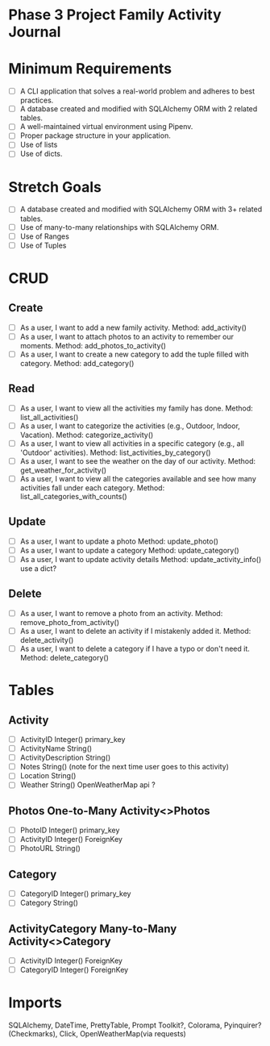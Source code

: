 # Phase 3 Project Family Activity Journal

# Minimum Requirements

- [ ] A CLI application that solves a real-world problem and adheres to best practices.
- [ ] A database created and modified with SQLAlchemy ORM with 2 related tables.
- [ ] A well-maintained virtual environment using Pipenv.
- [ ] Proper package structure in your application.
- [ ] Use of lists
- [ ] Use of dicts.

# Stretch Goals

- [ ] A database created and modified with SQLAlchemy ORM with 3+ related tables.
- [ ] Use of many-to-many relationships with SQLAlchemy ORM.
- [ ] Use of Ranges
- [ ] Use of Tuples

# CRUD

## Create

- [ ] As a user, I want to add a new family activity.
      Method: add_activity()
- [ ] As a user, I want to attach photos to an activity to remember our moments.
      Method: add_photos_to_activity()
- [ ] As a user, I want to create a new category to add the tuple filled with category.
      Method: add_category()

## Read

- [ ] As a user, I want to view all the activities my family has done.
      Method: list_all_activities()
- [ ] As a user, I want to categorize the activities (e.g., Outdoor, Indoor, Vacation).
      Method: categorize_activity()
- [ ] As a user, I want to view all activities in a specific category (e.g., all 'Outdoor' activities).
      Method: list_activities_by_category()
- [ ] As a user, I want to see the weather on the day of our activity.
      Method: get_weather_for_activity()
- [ ] As a user, I want to view all the categories available and see how many activities fall under each category.
      Method: list_all_categories_with_counts()

## Update

- [ ] As a user, I want to update a photo
      Method: update_photo()
- [ ] As a user, I want to update a category
      Method: update_category()
- [ ] As a user, I want to update activity details
      Method: update_activity_info() use a dict?

## Delete

- [ ] As a user, I want to remove a photo from an activity.
      Method: remove_photo_from_activity()
- [ ] As a user, I want to delete an activity if I mistakenly added it.
      Method: delete_activity()
- [ ] As a user, I want to delete a category if I have a typo or don't need it.
      Method: delete_category()

# Tables

## Activity

- [ ] ActivityID Integer() primary_key
- [ ] ActivityName String()
- [ ] ActivityDescription String()
- [ ] Notes String() (note for the next time user goes to this activity)
- [ ] Location String()
- [ ] Weather String() OpenWeatherMap api ?

## Photos One-to-Many Activity<>Photos

- [ ] PhotoID Integer() primary_key
- [ ] ActivityID Integer() ForeignKey
- [ ] PhotoURL String()

## Category

- [ ] CategoryID Integer() primary_key
- [ ] Category String()

## ActivityCategory Many-to-Many Activity<>Category

- [ ] ActivityID Integer() ForeignKey
- [ ] CategoryID Integer() ForeignKey

# Imports

SQLAlchemy, DateTime, PrettyTable, Prompt Toolkit?, Colorama, Pyinquirer? (Checkmarks), Click, OpenWeatherMap(via requests)
